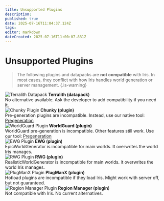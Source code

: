 ```yaml
---
title: Unsupported Plugins
description: 
published: true
date: 2025-07-16T11:04:37.124Z
tags: 
editor: markdown
dateCreated: 2025-07-16T11:00:07.831Z
---
```


# Unsupported Plugins
> The following plugins and datapacks are **not compatible** with Iris. In most cases, they conflict with how Iris handles world generation or server management.
{.is-warning}

<div class="grid">
<div class="card-unsupported">
  <img src="https://example.com/terralith.png" alt="Terralith Datapack">
  <strong>Terralith (datapack)</strong><br>
  No alternative available. Ask the developer to add compatibility if you need it.
</div>

<div class="card-unsupported">
  <img src="https://example.com/chunky.png" alt="Chunky Plugin">
  <strong>Chunky (plugin)</strong><br>
  Pre-generation plugins are incompatible. Instead, use our native tool: <a href="/tools/pregeneration">Pregeneration</a>
</div>

<div class="card-unsupported">
  <img src="https://example.com/worldguard.png" alt="WorldGuard Plugin">
  <strong>WorldGuard (plugin)</strong><br>
  WorldGuard pre-generation is incompatible. Other features still work. Use our tool: <a href="/tools/pregeneration">Pregeneration</a>
</div>

<div class="card-unsupported">
  <img src="https://example.com/ewg.png" alt="EWG Plugin">
  <strong>EWG (plugin)</strong><br>
  EpicWorldGenerator is incompatible for main worlds. It overwrites the world Iris manages.
</div>

<div class="card-unsupported">
  <img src="https://example.com/rwg.png" alt="RWG Plugin">
  <strong>RWG (plugin)</strong><br>
  RealisticWorldGenerator is incompatible for main worlds. It overwrites the world Iris manages.
</div>

<div class="card-unsupported">
  <img src="https://example.com/plugmanx.png" alt="PlugManX Plugin">
  <strong>PlugManX (plugin)</strong><br>
  Hotload plugins are incompatible if they load Iris. Might work with server off, but not guaranteed.
</div>

<div class="card-unsupported">
  <img src="https://example.com/regionmanager.png" alt="Region Manager Plugin">
  <strong>Region Manager (plugin)</strong><br>
  Not compatible with Iris. No current alternatives.
</div>

</div>
